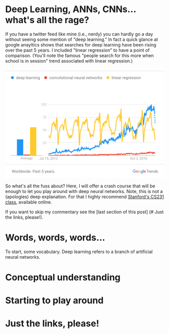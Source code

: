 # Deep Learning, ANNs, CNNs... what's all the rage? 

If you have a twitter feed like mine (i.e., nerdy) you can hardly go a day without seeing some mention of "deep learning." In fact a quick glance at google anayltics 
shows that searches for deep learning have been rising over the past 5 years. I included "linear regression" to have a point of comparison. (You'll note the famous 
"people search for this more when school is in session" trend associated with linear regression.)

![alt text](https://github.com/abbiepopa/blog_post_drafts/blob/master/Screen%20Shot%202017-07-12%20at%2010.28.35%20AM.png?raw=true  "Google Analytics Graph")

So what's all the fuss about? Here, I will offer a crash course that will be enough to let you play around with deep neural networks. Note, this is not a (apologies) deep
 explanation. For that I highly recommend [Stanford's CS231 class](http://cs231n.stanford.edu/), available online.
 
If you want to skip my commentary see the [last section of this post] (# Just the links, please!).

# Words, words, words...

To start, some vocabulary. Deep learning refers to a branch of artificial neural networks. 

# Conceptual understanding

# Starting to play around

# Just the links, please!
